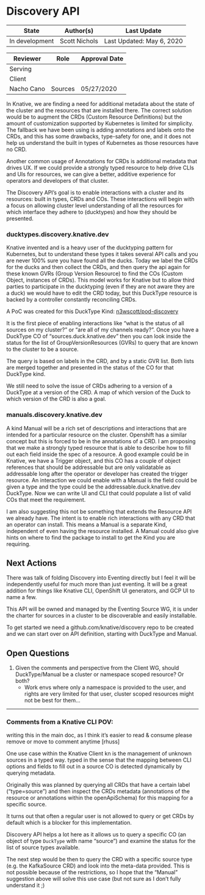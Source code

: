 # Discovery API

| State          | Author(s)     | Last Update               |
| -------------- | ------------- | ------------------------- |
| In development | Scott Nichols | Last Updated: May 6, 2020 |

| Reviewer   | Role    | Approval Date |
| ---------- | ------- | ------------- |
| Serving    |         |               |
| Client     |         |               |
| Nacho Cano | Sources | 05/27/2020    |

In Knative, we are finding a need for additional metadata about the state of the
cluster and the resources that are installed there. The correct solution would
be to augment the CRDs (Custom Resource Definitions) but the amount of
customization supported by Kubernetes is limited for simplicity. The fallback we
have been using is adding annotations and labels onto the CRDs, and this has
some drawbacks, type-safety for one, and it does not help us understand the
built in types of Kubernetes as those resources have no CRD.

Another common usage of Annotations for CRDs is additional metadata that drives
UX. If we could provide a strongly typed resource to help drive CLIs and UIs for
resources, we can give a better, additive experience for operators and
developers of that cluster.

The Discovery API’s goal is to enable interactions with a cluster and its
resources: built in types, CRDs and COs. These interactions will begin with a
focus on allowing cluster level understanding of all the resources for which
interface they adhere to (ducktypes) and how they should be presented.

### ducktypes.discovery.knative.dev

Knative invented and is a heavy user of the ducktyping pattern for Kubernetes,
but to understand these types it takes several API calls and you are never 100%
sure you have found all the ducks. Today we label the CRDs for the ducks and
then collect the CRDs, and then query the api again for these known GVRs (Group
Version Resource) to find the COs (Custom Object, instances of CRDs). This model
works for Knative but to allow third parties to participate in the ducktyping
(even if they are not aware they are a duck) we would have to edit the CRD
today, but this DuckType resource is backed by a controller constantly
reconciling CRDs.

A PoC was created for this DuckType Kind:
[n3wscott/pod-discovery](https://github.com/n3wscott/poc-discovery)

It is the first piece of enabling interactions like “what is the status of all
sources on my cluster?” or “are all of my channels ready?”. Once you have a
DuckType CO of “sources.duck.knative.dev” then you can look inside the status
for the list of GroupVersionResources (GVRs) to query that are known to the
cluster to be a source.

The query is based on labels in the CRD, and by a static GVR list. Both lists
are merged together and presented in the status of the CO for that DuckType
kind.

We still need to solve the issue of CRDs adhering to a version of a DuckType at
a version of the CRD. A map of which version of the Duck to which version of the
CRD is also a goal.

### manuals.discovery.knative.dev

A kind Manual will be a rich set of descriptions and interactions that are
intended for a particular resource on the cluster. Openshift has a similar
concept but this is forced to be in the annotations of a CRD. I am proposing
that we make a strongly typed resource that is able to describe how to fill out
each field inside the spec of a resource. A good example could be in Knative, we
have a Trigger object, and this CO has a couple of object references that should
be addressable but are only validatable as addressable long after the operator
or developer has created the trigger resource. An interaction we could enable
with a Manual is the field could be given a type and the type could be the
addressable.duck.knative.dev DuckType. Now we can write UI and CLI that could
populate a list of valid COs that meet the requirement.

I am also suggesting this not be something that extends the Resource API we
already have. The intent is to enable rich interactions with any CRD that an
operator can install. This means a Manual is a separate Kind, independent of
even having the resource installed. A Manual could also give hints on where to
find the package to install to get the Kind you are requiring.

## Next Actions

There was talk of folding Discovery into Eventing directly but I feel it will be
independently useful for much more than just eventing. It will be a great
addition for things like Knative CLI, OpenShift UI generators, and GCP UI to
name a few.

This API will be owned and managed by the Eventing Source WG, it is under the
charter for sources in a cluster to be discoverable and easily installable.

To get started we need a github.com/knative/discovery repo to be created and we
can start over on API definition, starting with DuckType and Manual.

## Open Questions

1. Given the comments and perspective from the Client WG, should DuckType/Manual
   be a cluster or namespace scoped resource? Or both?
   - Work envs where only a namespace is provided to the user, and rights are
     very limited for that user, cluster scoped resources might not be best for
     them...

---

### Comments from a Knative CLI POV:

writing this in the main doc, as I think it’s easier to read & consume please
remove or move to comment anytime [rhuss]

One use case within the Knative Client kn is the management of unknown sources
in a typed way. typed in the sense that the mapping between CLI options and
fields to fill out in a source CO is detected dynamically by querying metadata.

Originally this was planned by querying all CRDs that have a certain label
(“type=source”) and then inspect the CRDs metadata (annotations of the resource
or annotations within the openApiSchema) for this mapping for a specific source.

It turns out that often a regular user is not allowed to query or get CRDs by
default which is a blocker for this implementation.

Discovery API helps a lot here as it allows us to query a specific CO (an object
of type `DuckType` with name “source”) and examine the status for the list of
source types available.

The next step would be then to query the CRD with a specific source type (e.g.
the KafkaSource CRD) and look into the meta-data provided. This is not possible
because of the restrictions, so I hope that the “Manual” suggestion above will
solve this use case (but not sure as I don’t fully understand it ;)
